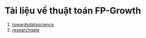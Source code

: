 # Tài liệu về thuật toán FP-Growth

1. [towardsdatascience](https://towardsdatascience.com/fp-growth-frequent-pattern-generation-in-data-mining-with-python-implementation-244e561ab1c3/)
2. [researchgate](https://www.researchgate.net/figure/An-FP-tree-and-its-header-table-15_fig1_280940829)
